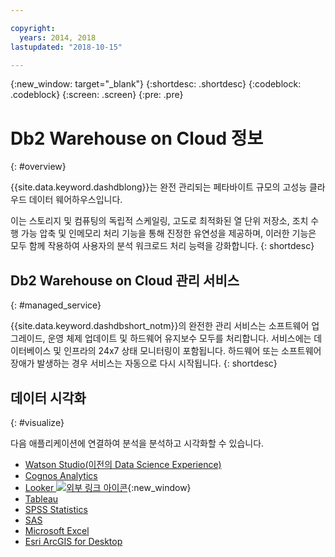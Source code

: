 ```yaml
---

copyright:
  years: 2014, 2018
lastupdated: "2018-10-15"

---
```


<!-- Attribute definitions --> 
{:new_window: target="_blank"}
{:shortdesc: .shortdesc}
{:codeblock: .codeblock}
{:screen: .screen}
{:pre: .pre}

# Db2 Warehouse on Cloud 정보
{: #overview}

{{site.data.keyword.dashdblong}}는 완전 관리되는 페타바이트 규모의 고성능 클라우드 데이터 웨어하우스입니다.

이는 스토리지 및 컴퓨팅의 독립적 스케일링, 고도로 최적화된 열 단위 저장소, 조치 수행 가능 압축 및 인메모리 처리 기능을 통해 진정한 유연성을 제공하며, 이러한 기능은 모두 함께 작용하여 사용자의 분석 워크로드 처리 능력을 강화합니다.
{: shortdesc}

## Db2 Warehouse on Cloud 관리 서비스
{: #managed_service}

{{site.data.keyword.dashdbshort_notm}}의 완전한 관리 서비스는 소프트웨어 업그레이드, 운영 체제 업데이트 및 하드웨어 유지보수 모두를 처리합니다. 서비스에는 데이터베이스 및 인프라의 24x7 상태 모니터링이 포함됩니다. 하드웨어 또는 소프트웨어 장애가 발생하는 경우 서비스는 자동으로 다시 시작됩니다.
{: shortdesc}

<!-- ## Provisioning of Db2 Warehouse on Cloud
{: #whse_provision}

The {{site.data.keyword.dashdbshort_notm}} database can be provisioned on {{site.data.keyword.BluSoftlayer_full}} and for AWS.
{: shortdesc}

If you want to have the data warehouse provisioned for AWS, select the **MPP Small for AWS** plan. -->

## 데이터 시각화
{: #visualize}

다음 애플리케이션에 연결하여 분석을 분석하고 시각화할 수 있습니다.

- [Watson Studio(이전의 Data Science Experience)](connecting/data_sci.html#watson_studio)
- [Cognos Analytics](connecting/vis_bi.html#cognos)
- [Looker ![외부 링크 아이콘](../../icons/launch-glyph.svg "외부 링크 아이콘")](https://docs.looker.com/setup-and-management/connecting-to-db){:new_window}
- [Tableau](connecting/vis_bi.html#tableau)
- [SPSS Statistics](connecting/data_sci.html#spss_stats)
- [SAS](connecting/data_sci.html#sas)
- [Microsoft Excel](connecting/vis_bi.html#excel)
- [Esri ArcGIS for Desktop](connecting/vis_bi.html#esri_arcgis)


